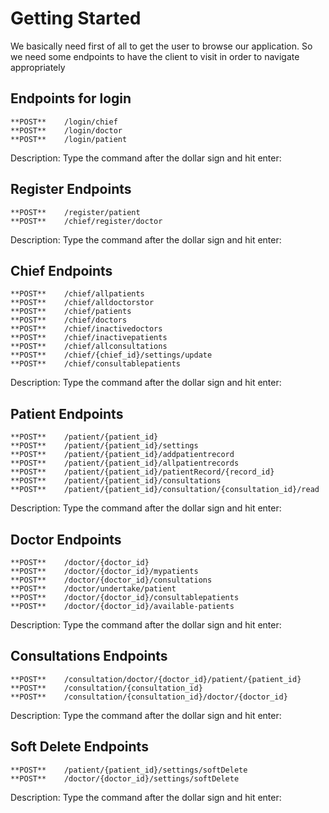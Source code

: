 # Getting Started

We basically need first of all to get the user to browse our application. So we need some endpoints to have the client to visit in order to navigate appropriately


Endpoints for login
--------------------------

```
**POST**    /login/chief
**POST**    /login/doctor
**POST**    /login/patient
```
Description: Type the command after the dollar sign and hit enter:

Register Endpoints
--------------------------

```
**POST**    /register/patient
**POST**    /chief/register/doctor
```
Description: Type the command after the dollar sign and hit enter:

Chief Endpoints
--------------------------

```
**POST**    /chief/allpatients
**POST**    /chief/alldoctorstor
**POST**    /chief/patients
**POST**    /chief/doctors
**POST**    /chief/inactivedoctors
**POST**    /chief/inactivepatients
**POST**    /chief/allconsultations
**POST**    /chief/{chief_id}/settings/update
**POST**    /chief/consultablepatients
```
Description: Type the command after the dollar sign and hit enter:

Patient Endpoints
--------------------------

```
**POST**    /patient/{patient_id}
**POST**    /patient/{patient_id}/settings
**POST**    /patient/{patient_id}/addpatientrecord
**POST**    /patient/{patient_id}/allpatientrecords
**POST**    /patient/{patient_id}/patientRecord/{record_id}
**POST**    /patient/{patient_id}/consultations
**POST**    /patient/{patient_id}/consultation/{consultation_id}/read
```
Description: Type the command after the dollar sign and hit enter:

Doctor Endpoints
--------------------------

```
**POST**    /doctor/{doctor_id}
**POST**    /doctor/{doctor_id}/mypatients
**POST**    /doctor/{doctor_id}/consultations
**POST**    /doctor/undertake/patient
**POST**    /doctor/{doctor_id}/consultablepatients
**POST**    /doctor/{doctor_id}/available-patients
```
Description: Type the command after the dollar sign and hit enter:

Consultations Endpoints
--------------------------

```
**POST**    /consultation/doctor/{doctor_id}/patient/{patient_id}
**POST**    /consultation/{consultation_id}
**POST**    /consultation/{consultation_id}/doctor/{doctor_id}
```
Description: Type the command after the dollar sign and hit enter:

Soft Delete Endpoints
--------------------------

```
**POST**    /patient/{patient_id}/settings/softDelete
**POST**    /doctor/{doctor_id}/settings/softDelete
```
Description: Type the command after the dollar sign and hit enter:


